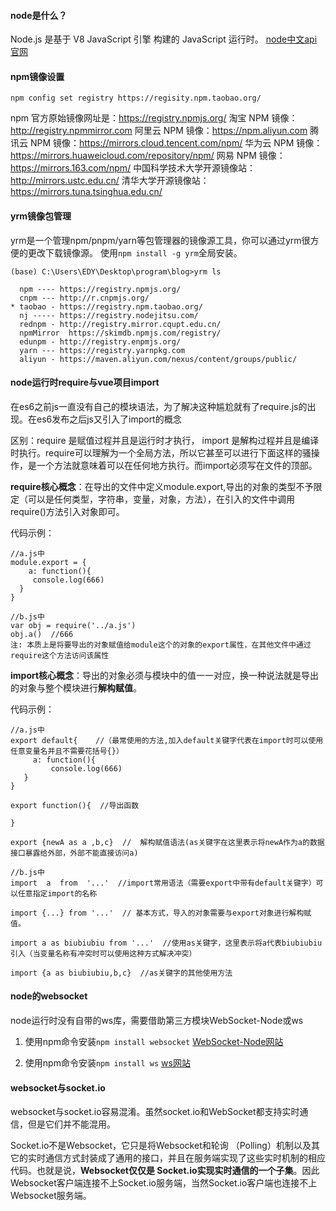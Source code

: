#### node是什么？
Node.js 是基于 V8 JavaScript 引擎 构建的 JavaScript 运行时。
[node中文api官网](https://nodejs.cn/api/documentation.html)

#### npm镜像设置
`npm config set registry https://regisity.npm.taobao.org/`

npm 官方原始镜像网址是：https://registry.npmjs.org/ 
淘宝 NPM 镜像：http://registry.npmmirror.com 
阿里云 NPM 镜像：https://npm.aliyun.com 
腾讯云 NPM 镜像：https://mirrors.cloud.tencent.com/npm/ 
华为云 NPM 镜像：https://mirrors.huaweicloud.com/repository/npm/ 
网易 NPM 镜像：https://mirrors.163.com/npm/ 
中国科学技术大学开源镜像站：http://mirrors.ustc.edu.cn/ 
清华大学开源镜像站：https://mirrors.tuna.tsinghua.edu.cn/ 


#### yrm镜像包管理
yrm是一个管理npm/pnpm/yarn等包管理器的镜像源工具，你可以通过yrm很方便的更改下载镜像源。
使用`npm install -g yrm`全局安装。

```
(base) C:\Users\EDY\Desktop\program\blog>yrm ls    

  npm ---- https://registry.npmjs.org/
  cnpm --- http://r.cnpmjs.org/
* taobao - https://registry.npm.taobao.org/
  nj ----- https://registry.nodejitsu.com/
  rednpm - http://registry.mirror.cqupt.edu.cn/
  npmMirror  https://skimdb.npmjs.com/registry/
  edunpm - http://registry.enpmjs.org/
  yarn --- https://registry.yarnpkg.com
  aliyun - https://maven.aliyun.com/nexus/content/groups/public/
```

#### node运行时require与vue项目import
在es6之前js一直没有自己的模块语法，为了解决这种尴尬就有了require.js的出现。在es6发布之后js又引入了import的概念

区别：require 是赋值过程并且是运行时才执行， import 是解构过程并且是编译时执行。require可以理解为一个全局方法，所以它甚至可以进行下面这样的骚操作，是一个方法就意味着可以在任何地方执行。而import必须写在文件的顶部。

**require核心概念**：在导出的文件中定义module.export,导出的对象的类型不予限定（可以是任何类型，字符串，变量，对象，方法），在引入的文件中调用require()方法引入对象即可。

代码示例：
```
//a.js中
module.export = {
    a: function(){
     console.log(666)
  }
}

//b.js中
var obj = require('../a.js')
obj.a()  //666
注: 本质上是将要导出的对象赋值给module这个的对象的export属性，在其他文件中通过require这个方法访问该属性
```

**import核心概念**：导出的对象必须与模块中的值一一对应，换一种说法就是导出的对象与整个模块进行**解构赋值**。

代码示例：
```
//a.js中
export default{    //（最常使用的方法,加入default关键字代表在import时可以使用任意变量名并且不需要花括号{}）
     a: function(){
         console.log(666)
   }
}
 
export function(){  //导出函数
 
}
 
export {newA as a ,b,c}  //  解构赋值语法(as关键字在这里表示将newA作为a的数据接口暴露给外部，外部不能直接访问a)
 
//b.js中
import  a  from  '...'  //import常用语法（需要export中带有default关键字）可以任意指定import的名称
 
import {...} from '...'  // 基本方式，导入的对象需要与export对象进行解构赋值。
 
import a as biubiubiu from '...'  //使用as关键字，这里表示将a代表biubiubiu引入（当变量名称有冲突时可以使用这种方式解决冲突）
 
import {a as biubiubiu,b,c}  //as关键字的其他使用方法
```

#### node的websocket
node运行时没有自带的ws库，需要借助第三方模块WebSocket-Node或ws

1. 使用npm命令安装`npm install websocket`
[WebSocket-Node网站](https://github.com/theturtle32/WebSocket-Node)

2. 使用npm命令安装`npm install ws`
[ws网站](https://github.com/websockets/ws)


#### websocket与socket.io
websocket与socket.io容易混淆。虽然socket.io和WebSocket都支持实时通信，但是它们并不能混用。

Socket.io不是Websocket，它只是将Websocket和轮询 （Polling）机制以及其它的实时通信方式封装成了通用的接口，并且在服务端实现了这些实时机制的相应代码。也就是说，**Websocket仅仅是 Socket.io实现实时通信的一个子集**。因此Websocket客户端连接不上Socket.io服务端，当然Socket.io客户端也连接不上Websocket服务端。